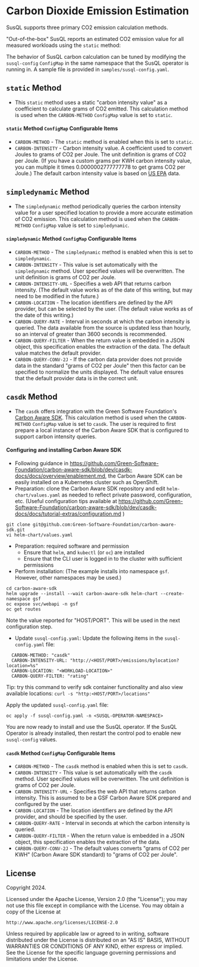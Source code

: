 # Carbon Dioxide Emission Estimation

SusQL supports three primary CO2 emission calculation methods.

"Out-of-the-box" SusQL reports an estimated CO2 emission value for all measured workloads using the `static` method:

The behavior of SusQL carbon calculation can be tuned by modifying the `susql-config` `ConfigMap` in the same namespace that the SusQL operator is running in.
A sample file is provided in `samples/susql-config.yaml`.

## `static` Method
- This `static` method uses a static "carbon intensity value" as a coefficient to calculate grams of CO2 emitted.
  This calculation method is used when the `CARBON-METHOD` `ConfigMap` value is set to `static`.

#### `static` Method `ConfigMap` Configurable Items
  - `CARBON-METHOD` - The `static` method is enabled when this is set to `static`.
  - `CARBON-INTENSITY` - Carbon intensity value. A coefficient used to convert Joules to grams of CO2 per Joule. The unit definition is grams of CO2 per Joule. (If you have a custom grams per KWH carbon intensity value, you can multiple it times 0.0000002777777778 to get grams CO2 per Joule.)
    The default carbon intensity value is based on [US EPA](https://www.epa.gov/energy/greenhouse-gases-equivalencies-calculator-calculations-and-references) data.

## `simpledynamic` Method
- The `simpledynamic` method periodically queries the carbon intensity value for a user specified location to provide a more accurate estimation of CO2 emission.
  This calculation method is used when the `CARBON-METHOD` `ConfigMap` value is set to `simpledynamic`.

#### `simpledynamic` Method `ConfigMap` Configurable Items
  - `CARBON-METHOD` - The `simpledynamic` method is enabled when this is set to `simpledynamic`.
  - `CARBON-INTENSITY` - This value is set automatically with the `simpledynamic` method. User specified values will be overwritten. The unit definition is grams of CO2 per Joule.
  - `CARBON-INTENSITY-URL` - Specifies a web API that returns carbon intensity. (The default value works as of the date of this writing, but may need to be modified in the future.)
  - `CARBON-LOCATION` - The location identifiers are defined by the API provider, but can be selected by the user. (The default value works as of the date of this writing.)
  - `CARBON-QUERY-RATE` - Interval in seconds at which the carbon intensity is queried. The data available from the source is updated less than hourly, so an interval of greater than 3600 seconds is recommended.
  - `CARBON-QUERY-FILTER` - When the return value is embedded in a JSON object, this specification enables the extraction of the data. The default value matches the default provider.
  - `CARBON-QUERY-CONV-2J` - If the carbon data provider does not provide data in the standard "grams of CO2 per Joule" then this factor can be specified to normalize the units displayed. The default value ensures that the default provider data is in the correct unit.

## `casdk` Method
- The `casdk` offers integration with the Green Software Foundation's [Carbon Aware SDK](https://github.com/Green-Software-Foundation/carbon-aware-sdk).
  This calculation method is used when the `CARBON-METHOD` `ConfigMap` value is set to `casdk`.
  The user is required to first prepare a local instance of the Carbon Aware SDK that is configured to support carbon intensity queries.

#### Configuring and installing Carbon Aware SDK
- Following guidance in https://github.com/Green-Software-Foundation/carbon-aware-sdk/blob/dev/casdk-docs/docs/overview/enablement.md,
the Carbon Aware SDK can be easily installed on a Kubernetes cluster such as OpenShift.
- Preparation: clone the Carbon Aware SDK repository and edit `helm-chart/values.yaml` as needed to reflect private password, configuration, etc.
(Useful configuration tips available at https://github.com/Green-Software-Foundation/carbon-aware-sdk/blob/dev/casdk-docs/docs/tutorial-extras/configuration.md )

```
git clone git@github.com:Green-Software-Foundation/carbon-aware-sdk.git
vi helm-chart/values.yaml
```
- Preparation: required software and permission
  - Ensure that `helm`, and `kubectl` (or `oc`) are installed
  - Ensure that the CLI user is logged in to the cluster with sufficient permissions
- Perform installation: (The example installs into namespace `gsf`. However, other namespaces may be used.)
```
cd carbon-aware-sdk
helm upgrade --install --wait carbon-aware-sdk helm-chart --create-namespace gsf
oc expose svc/webapi -n gsf
oc get routes
```
Note the value reported for "HOST/PORT". This will be used in the next configuration step.
- Update `susql-config.yaml`:
Update the following items in the `susql-config.yaml` file:
```
  CARBON-METHOD: "casdk"
  CARBON-INTENSITY-URL: "http://<HOST/PORT>/emissions/bylocation?location=%s"
  CARBON-LOCATION: "<WORKLOAD-LOCATION>"
  CARBON-QUERY-FILTER: "rating"
```
Tip: try this command to verify sdk container functionality and also view available locations: `curl -s "http:<HOST/PORT>/locations"`


Apply the updated `susql-config.yaml` file:
```
oc apply -f susql-config.yaml -n <SUSQL-OPERATOR-NAMESPACE>
```
You are now ready to install and use the SusQL operator.
If the SusQL Operator is already installed, then restart the control pod to enable new `susql-config` values.

#### `casdk` Method `ConfigMap` Configurable Items
  - `CARBON-METHOD` - The `casdk` method is enabled when this is set to `casdk`.
  - `CARBON-INTENSITY` - This value is set automatically with the `casdk` method. User specified values will be overwritten. The unit definition is grams of CO2 per Joule.
  - `CARBON-INTENSITY-URL` - Specifies the web API that returns carbon intensity. This is assumed to be a GSF Carbon Aware SDK prepared and configured by the user.
  - `CARBON-LOCATION` - The location identifiers are defined by the API provider, and should be specified by the user.
  - `CARBON-QUERY-RATE` - Interval in seconds at which the carbon intensity is queried.
  - `CARBON-QUERY-FILTER` - When the return value is embedded in a JSON object, this specification enables the extraction of the data.
  - `CARBON-QUERY-CONV-2J` - The default values converts "grams of CO2 per KWH" (Carbon Aware SDK standard) to "grams of CO2 per Joule".

## License

Copyright 2024.

Licensed under the Apache License, Version 2.0 (the "License");
you may not use this file except in compliance with the License.
You may obtain a copy of the License at

    http://www.apache.org/licenses/LICENSE-2.0

Unless required by applicable law or agreed to in writing, software
distributed under the License is distributed on an "AS IS" BASIS,
WITHOUT WARRANTIES OR CONDITIONS OF ANY KIND, either express or implied.
See the License for the specific language governing permissions and
limitations under the License.

